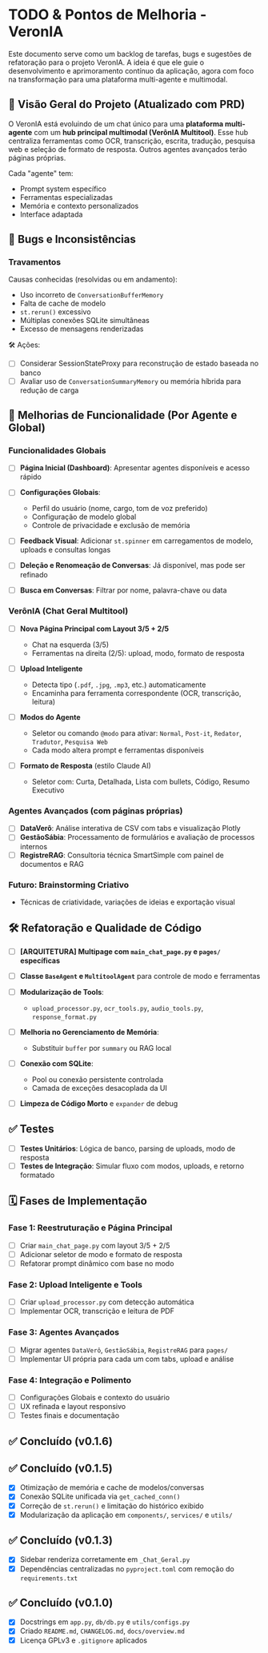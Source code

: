 # TODO & Pontos de Melhoria - VeronIA

Este documento serve como um backlog de tarefas, bugs e sugestões de refatoração para o projeto VeronIA. A ideia é que ele guie o desenvolvimento e aprimoramento contínuo da aplicação, agora com foco na transformação para uma plataforma multi-agente e multimodal.

## 🌟 Visão Geral do Projeto (Atualizado com PRD)

O VeronIA está evoluindo de um chat único para uma **plataforma multi-agente** com um **hub principal multimodal (VerônIA Multitool)**. Esse hub centraliza ferramentas como OCR, transcrição, escrita, tradução, pesquisa web e seleção de formato de resposta. Outros agentes avançados terão páginas próprias.

Cada "agente" tem:

* Prompt system específico
* Ferramentas especializadas
* Memória e contexto personalizados
* Interface adaptada

## 🐞 Bugs e Inconsistências

### Travamentos

Causas conhecidas (resolvidas ou em andamento):

* Uso incorreto de `ConversationBufferMemory`
* Falta de cache de modelo
* `st.rerun()` excessivo
* Múltiplas conexões SQLite simultâneas
* Excesso de mensagens renderizadas

🛠️ Ações:

* [ ] Considerar SessionStateProxy para reconstrução de estado baseada no banco
* [ ] Avaliar uso de `ConversationSummaryMemory` ou memória híbrida para redução de carga

## 🚀 Melhorias de Funcionalidade (Por Agente e Global)

### Funcionalidades Globais

* [ ] **Página Inicial (Dashboard)**: Apresentar agentes disponíveis e acesso rápido
* [ ] **Configurações Globais**:

  * Perfil do usuário (nome, cargo, tom de voz preferido)
  * Configuração de modelo global
  * Controle de privacidade e exclusão de memória
* [ ] **Feedback Visual**: Adicionar `st.spinner` em carregamentos de modelo, uploads e consultas longas
* [ ] **Deleção e Renomeação de Conversas**: Já disponível, mas pode ser refinado
* [ ] **Busca em Conversas**: Filtrar por nome, palavra-chave ou data

### VerônIA (Chat Geral Multitool)

* [ ] **Nova Página Principal com Layout 3/5 + 2/5**

  * Chat na esquerda (3/5)
  * Ferramentas na direita (2/5): upload, modo, formato de resposta
* [ ] **Upload Inteligente**

  * Detecta tipo (`.pdf`, `.jpg`, `.mp3`, etc.) automaticamente
  * Encaminha para ferramenta correspondente (OCR, transcrição, leitura)
* [ ] **Modos do Agente**

  * Seletor ou comando `@modo` para ativar: `Normal`, `Post-it`, `Redator`, `Tradutor`, `Pesquisa Web`
  * Cada modo altera prompt e ferramentas disponíveis
* [ ] **Formato de Resposta** (estilo Claude AI)

  * Seletor com: Curta, Detalhada, Lista com bullets, Código, Resumo Executivo

### Agentes Avançados (com páginas próprias)

* [ ] **DataVerô**: Análise interativa de CSV com tabs e visualização Plotly
* [ ] **GestãoSábia**: Processamento de formulários e avaliação de processos internos
* [ ] **RegistreRAG**: Consultoria técnica SmartSimple com painel de documentos e RAG

### Futuro: Brainstorming Criativo

* Técnicas de criatividade, variações de ideias e exportação visual

## 🛠️ Refatoração e Qualidade de Código

* [ ] **\[ARQUITETURA] Multipage com `main_chat_page.py` e `pages/` específicas**
* [ ] **Classe `BaseAgent` e `MultitoolAgent`** para controle de modo e ferramentas
* [ ] **Modularização de Tools**:

  * `upload_processor.py`, `ocr_tools.py`, `audio_tools.py`, `response_format.py`
* [ ] **Melhoria no Gerenciamento de Memória**:

  * Substituir `buffer` por `summary` ou RAG local
* [ ] **Conexão com SQLite**:

  * Pool ou conexão persistente controlada
  * Camada de exceções desacoplada da UI
* [ ] **Limpeza de Código Morto** e `expander` de debug

## ✅ Testes

* [ ] **Testes Unitários**: Lógica de banco, parsing de uploads, modo de resposta
* [ ] **Testes de Integração**: Simular fluxo com modos, uploads, e retorno formatado

## 🗓️ Fases de Implementação

### Fase 1: Reestruturação e Página Principal

* [ ] Criar `main_chat_page.py` com layout 3/5 + 2/5
* [ ] Adicionar seletor de modo e formato de resposta
* [ ] Refatorar prompt dinâmico com base no modo

### Fase 2: Upload Inteligente e Tools

* [ ] Criar `upload_processor.py` com detecção automática
* [ ] Implementar OCR, transcrição e leitura de PDF

### Fase 3: Agentes Avançados

* [ ] Migrar agentes `DataVerô`, `GestãoSábia`, `RegistreRAG` para `pages/`
* [ ] Implementar UI própria para cada um com tabs, upload e análise

### Fase 4: Integração e Polimento

* [ ] Configurações Globais e contexto do usuário
* [ ] UX refinada e layout responsivo
* [ ] Testes finais e documentação

## ✅ Concluído (v0.1.6)

## ✅ Concluído (v0.1.5)

* [x] Otimização de memória e cache de modelos/conversas
* [x] Conexão SQLite unificada via `get_cached_conn()`
* [x] Correção de `st.rerun()` e limitação do histórico exibido
* [x] Modularização da aplicação em `components/`, `services/` e `utils/`

## ✅ Concluído (v0.1.3)

* [x] Sidebar renderiza corretamente em `_Chat_Geral.py`
* [x] Dependências centralizadas no `pyproject.toml` com remoção do `requirements.txt`

## ✅ Concluído (v0.1.0)

* [x] Docstrings em `app.py`, `db/db.py` e `utils/configs.py`
* [x] Criado `README.md`, `CHANGELOG.md`, `docs/overview.md`
* [x] Licença GPLv3 e `.gitignore` aplicados
